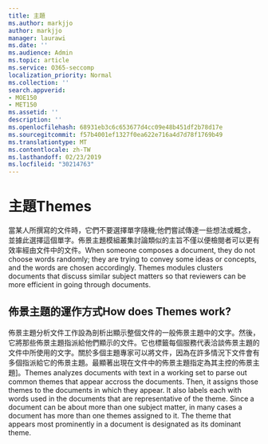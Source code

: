 ```yaml
---
title: 主題
ms.author: markjjo
author: markjjo
manager: laurawi
ms.date: ''
ms.audience: Admin
ms.topic: article
ms.service: O365-seccomp
localization_priority: Normal
ms.collection: ''
search.appverid:
- MOE150
- MET150
ms.assetid: ''
description: ''
ms.openlocfilehash: 68931eb3c6c653677d4cc09e48b451df2b78d17e
ms.sourcegitcommit: f57b4001ef1327f0ea622e716a4d7d78f1769b49
ms.translationtype: MT
ms.contentlocale: zh-TW
ms.lasthandoff: 02/23/2019
ms.locfileid: "30214763"
---
```

# <a name="themes"></a><span data-ttu-id="0e8fd-102">主題</span><span class="sxs-lookup"><span data-stu-id="0e8fd-102">Themes</span></span>

<span data-ttu-id="0e8fd-p101">當某人所撰寫的文件時，它們不要選擇單字隨機;他們嘗試傳達一些想法或概念，並據此選擇這個單字。佈景主題模組叢集討論類似的主旨不僅以便檢閱者可以更有效率經由文件中的文件。</span><span class="sxs-lookup"><span data-stu-id="0e8fd-p101">When someone composes a document, they do not choose words randomly; they are trying to convey some ideas or concepts, and the words are chosen accordingly. Themes modules clusters documents that discuss similar subject matters so that reviewers can be more efficient in going through documents.</span></span>

## <a name="how-does-themes-work"></a><span data-ttu-id="0e8fd-105">佈景主題的運作方式</span><span class="sxs-lookup"><span data-stu-id="0e8fd-105">How does Themes work?</span></span>
<span data-ttu-id="0e8fd-p102">佈景主題分析文件工作設為剖析出顯示整個文件的一般佈景主題中的文字。然後，它將那些佈景主題指派給他們顯示的文件。它也標籤每個服務代表洽談佈景主題的文件中所使用的文字。關於多個主題專家可以將文件，因為在許多情況下文件會有多個指派給它的佈景主題。最顯著出現在文件中的佈景主題指定為其主控的佈景主題]。</span><span class="sxs-lookup"><span data-stu-id="0e8fd-p102">Themes analyzes documents with text in a working set to parse out common themes that appear accross the documents. Then, it assigns those themes to the documents in which they appear. It also labels each with words used in the documents that are representative of the theme. Since a document can be about more than one subject matter, in many cases a document has more than one themes assigned to it. The theme that appears most prominently in a document is designated as its dominant theme.</span></span>